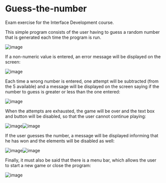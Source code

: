 # Guess-the-number
Exam exercise for the Interface Development course.

This simple program consists of the user having to guess a random number that is generated each time the program is run.

![image](https://user-images.githubusercontent.com/116498192/215290965-521e4dff-5474-464b-af45-a80cef46ef8e.png)


If a non-numeric value is entered, an error message will be displayed on the screen:

![image](https://user-images.githubusercontent.com/116498192/215291116-f178594e-ec06-425b-9023-a962e6d1b94b.png)


Each time a wrong number is entered, one attempt will be subtracted (from the 5 available) and a message will be displayed on the screen saying if the number to guess is greater or less than the one entered:

![image](https://user-images.githubusercontent.com/116498192/215291001-7bc1d44d-86f2-42ab-aae5-fb768d48ddf6.png)


When the attempts are exhausted, the game will be over and the text box and button will be disabled, so that the user cannot continue playing:

![image](https://user-images.githubusercontent.com/116498192/215291180-afdf8e5f-f3c5-4a17-a18b-d6aa7fc0abbc.png)![image](https://user-images.githubusercontent.com/116498192/215291185-d935d77c-5d7e-4564-b1af-3a8676079a72.png)


If the user guesses the number, a message will be displayed informing that he has won and the elements will be disabled as well:

![image](https://user-images.githubusercontent.com/116498192/215291252-3efae324-3fd9-444f-9db3-4ef36be4a041.png)![image](https://user-images.githubusercontent.com/116498192/215291260-2376ef3e-06de-495a-b632-34f9f94d401d.png)


Finally, it must also be said that there is a menu bar, which allows the user to start a new game or close the program:

![image](https://user-images.githubusercontent.com/116498192/215291370-c217614c-e426-4601-afb1-2ee58399e60d.png)



